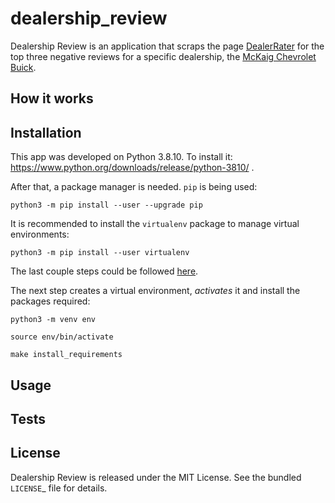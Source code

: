 # dealership_review

Dealership Review is an application that scraps the page
[DealerRater](https://www.dealerrater.com/) for the top three negative reviews
for a specific dealership, the [McKaig Chevrolet Buick](https://www.dealerrater.com/dealer/McKaig-Chevrolet-Buick-A-Dealer-For-The-People-review-23685/).

## How it works

## Installation

This app was developed on Python 3.8.10. To install it: https://www.python.org/downloads/release/python-3810/ .

After that, a package manager is needed. `pip` is being used:

```
python3 -m pip install --user --upgrade pip
```

It is recommended to install the `virtualenv` package to manage virtual environments:

```
python3 -m pip install --user virtualenv
```

The last couple steps could be followed [here](https://packaging.python.org/en/latest/guides/installing-using-pip-and-virtual-environments/#installing-pip).

The next step creates a virtual environment, _activates_ it and install the packages required:

```
python3 -m venv env

source env/bin/activate

make install_requirements
```

## Usage

## Tests

## License

Dealership Review is released under the MIT License. See the bundled `LICENSE`_ file
for details.

